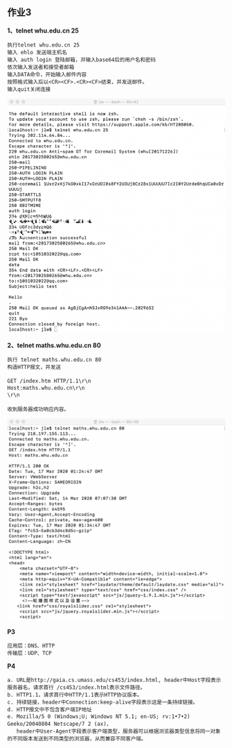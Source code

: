 ## 作业3
**1、telnet whu.edu.cn 25**
```
执行telnet whu.edu.cn 25
输入 ehlo 发送端主机名
输入 auth login 登陆邮箱，并输入base64后的用户名和密码
依次输入发送者和接受者邮箱
输入DATA命令，开始输入邮件内容
按照格式输入后以<CR><CF>.<CR><CF>结束，并发送邮件。
输入quit关闭连接
```
![截图1]( ./pic1.png)

**2、telnet maths.whu.edu.cn 80**
```
执行 telnet maths.whu.edu.cn 80
构造HTTP报文，并发送

GET /index.htm HTTP/1.1\r\n
Host:maths.whu.edu.cn\r\n
\r\n

收到服务器成功响应内容。
```
![截图2](./pic2.png)


**P3**
```
应用层：DNS、HTTP
传输层：UDP、TCP
```

**P4**
```
a. URL是http://gaia.cs.umass.edu/cs453/index.html, header中Host字段表示服务器名，请求首行 /cs453/index.html表示文件路径。
b. HTTP1.1，请求首行中HTTP/1.1表示HTTP协议版本。
c. 持续链接，header中Connection:keep-alive字段表示这是一条持续链接。
d. HTTP报文中不包含客户端IP地址
e. Mozilla/5 0 (Windows;U; Windows NT 5.1; en-US; rv:1•7•2) Geeko/20040804 Netscape/7 2 (ax)，
   header中User-Agent字段表示客户端类型，服务器可以根据浏览器类型信息将同一对象的不同版本发送到不同类型的浏览器，从而兼容不同客户端。
```
